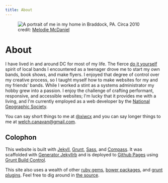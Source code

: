 ```yaml
---
title: About
---
```


<figure>
  <img class="imgborder" alt="A portrait of me in my home in Braddock, PA. Circa 2010" src="/img/me.jpg">
  <figcaption>credit: <a href="http://www.melodiemcdaniel.com/">Melodie McDaniel</a></figcaption>
</figure>

# About

I have lived in and around DC for most of my life. The fierce [do it yourself](http://en.wikipedia.org/wiki/Do_it_yourself#Subculture) spirit of local bands I encountered as a teenager drove me to start my own bands, book shows, and make flyers. I enjoyed that degree of control over my creative process, so I taught myself how to make websites for my and my friends' bands. While I worked a stint as a systems administrator my hobby grew into a passion. I enjoy the challenge of crafting performant, responsive, and accessible websites; I'm lucky that it provides me with a living, and I'm currently employed as a web developer by the [National Geographic Society](http://nationalgeographic.com).

You can say short things to me at [@xiwcx](http://twitter.com/xiwcx) and you can say longer things to me at <welch.canavan@gmail.com>.

## Colophon

This website is built with [Jekyll](http://jekyllrb.com/), [Grunt](http://gruntjs.com/), [Sass](http://sass-lang.com/), and [Compass](http://compass-style.org/). It was scaffolded with [Generator Jekyllrb](https://github.com/robwierzbowski/generator-jekyllrb) and is deployed to [Github Pages](http://pages.github.com/) using [Grunt Build Control](https://github.com/robwierzbowski/grunt-build-control).

This site also uses a wealth of other [ruby gems](https://github.com/xiwcx/xiwcx.github.io/blob/src/Gemfile), [bower packages](https://github.com/xiwcx/xiwcx.github.io/blob/src/bower.json), and [grunt plugins](https://github.com/xiwcx/xiwcx.github.io/blob/src/package.json). Feel free to dig around in [the source](https://github.com/xiwcx/xiwcx.github.io/tree/src).
